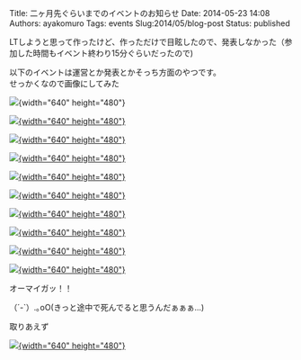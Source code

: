 Title: 二ヶ月先ぐらいまでのイベントのお知らせ
Date: 2014-05-23 14:08
Authors: ayakomuro
Tags:  events
Slug:2014/05/blog-post
Status: published

LTしようと思って作ったけど、作っただけで目眩したので、発表しなかった（参加した時間もイベント終わり15分ぐらいだったので)


以下のイベントは運営とか発表とかそっち方面のやつです。  
せっかくなので画像にしてみた

![](http://1.bp.blogspot.com/-wjKDDmr87Dw/U39VUFNhH9I/AAAAAAAAayI/meb7TmWOmyM/s1600/%25E3%2582%25B9%25E3%2583%25A9%25E3%2582%25A4%25E3%2583%2588%25E3%2582%259901.jpg){width="640"
height="480"}

[![](http://1.bp.blogspot.com/-e4jNVpWk2Rk/U39VUBFcdeI/AAAAAAAAayQ/AXKn1HJf-ro/s1600/%25E3%2582%25B9%25E3%2583%25A9%25E3%2582%25A4%25E3%2583%2588%25E3%2582%259902.jpg){width="640"
height="480"}](http://worldcosplaysummit.jp/appcontest/cosplaython.html)

[![](http://2.bp.blogspot.com/-HlRkNoV3Hs0/U39VUA9eR_I/AAAAAAAAayk/Hjm-YGKvBUM/s1600/%25E3%2582%25B9%25E3%2583%25A9%25E3%2582%25A4%25E3%2583%2588%25E3%2582%259903.jpg){width="640"
height="480"}](http://jaws-ug-fukuoka.doorkeeper.jp/events/11276)

[![](http://4.bp.blogspot.com/-Tcwlqi_bVv0/U39VU5_bw-I/AAAAAAAAayY/6uOMS33DHlE/s1600/%25E3%2582%25B9%25E3%2583%25A9%25E3%2582%25A4%25E3%2583%2588%25E3%2582%259904.jpg){width="640"
height="480"}](http://jaws-ug-fukuoka.doorkeeper.jp/events/10853)[](https://www.blogger.com/)

[![](http://2.bp.blogspot.com/-jyqX7y8tXpM/U39VVDuONhI/AAAAAAAAazQ/9PWdoN2fs1s/s1600/%25E3%2582%25B9%25E3%2583%25A9%25E3%2582%25A4%25E3%2583%2588%25E3%2582%259905.jpg){width="640"
height="480"}](http://jaws-ug-fukuoka.doorkeeper.jp/events/11719)

[![](http://3.bp.blogspot.com/-KXDXwFSZCr8/U39VVqmB23I/AAAAAAAAayw/qvDFxIzP8eE/s1600/%25E3%2582%25B9%25E3%2583%25A9%25E3%2582%25A4%25E3%2583%2588%25E3%2582%259906.jpg){width="640"
height="480"}](http://expo.nikkeibp.co.jp/cloud/kyushu/exhibition/)

[![](http://1.bp.blogspot.com/-mGXU_WFvozI/U39VVzi4x_I/AAAAAAAAayo/icfb9oSyIIM/s1600/%25E3%2582%25B9%25E3%2583%25A9%25E3%2582%25A4%25E3%2583%2588%25E3%2582%259907.jpg){width="640"
height="480"}](http://jsgirls.org/events/fukuoka-201406.html)

[![](http://3.bp.blogspot.com/-SgCGjSFDIXQ/U39VWXr-HcI/AAAAAAAAay0/WFi8qqy_ydk/s1600/%25E3%2582%25B9%25E3%2583%25A9%25E3%2582%25A4%25E3%2583%2588%25E3%2582%259908.jpg){width="640"
height="480"}](http://cloudgirl.doorkeeper.jp/events/11718)

[![](http://1.bp.blogspot.com/-fWxCZdqO09U/U39VWm_QZrI/AAAAAAAAazM/_723enGqWBs/s1600/%25E3%2582%25B9%25E3%2583%25A9%25E3%2582%25A4%25E3%2583%2588%25E3%2582%259909.jpg){width="640"
height="480"}](http://santo2014.jaws-ug.jp/)

[![](http://1.bp.blogspot.com/-RmZ_YrI-v2E/U39VXOic2kI/AAAAAAAAazE/Kl5RHqdsyvQ/s1600/%25E3%2582%25B9%25E3%2583%25A9%25E3%2582%25A4%25E3%2583%2588%25E3%2582%259910.jpg){width="640"
height="480"}](http://www.awssummittokyo.com/)

  

オーマイガッ！！

（´-\`）.｡oO(きっと途中で死んでると思うんだぁぁぁ\...)


取りあえず









[![](http://4.bp.blogspot.com/-bm32DGaOhQE/U39VXmKRnJI/AAAAAAAAazI/cGtAqzmkfS0/s1600/%E3%82%B9%E3%83%A9%E3%82%A4%E3%83%88%E3%82%9911.jpg){width="640"
height="480"}](http://4.bp.blogspot.com/-bm32DGaOhQE/U39VXmKRnJI/AAAAAAAAazI/cGtAqzmkfS0/s1600/%E3%82%B9%E3%83%A9%E3%82%A4%E3%83%88%E3%82%9911.jpg)


